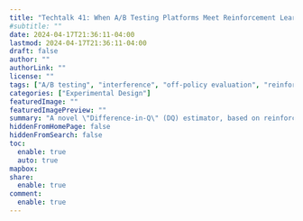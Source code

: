 ```yaml
---
title: "Techtalk 41: When A/B Testing Platforms Meet Reinforcement Learning"
#subtitle: ""
date: 2024-04-17T21:36:11-04:00
lastmod: 2024-04-17T21:36:11-04:00
draft: false
author: ""
authorLink: ""
license: ""
tags: ["A/B testing", "interference", "off-policy evaluation", "reinforcement learning"]
categories: ["Experimental Design"]
featuredImage: ""
featuredImagePreview: ""
summary: "A novel \"Difference-in-Q\" (DQ) estimator, based on reinforcement learning, is proposed to address the Interference problem in A/B testing. DQ outperforms traditional estimators in bias-variance trade-off, reducing bias and exponentially decreasing variance. Collaborating with ByteDance, DQ achieved a 99% reduction in mean squared error in large-scale commercial scenarios."
hiddenFromHomePage: false
hiddenFromSearch: false
toc:
  enable: true
  auto: true
mapbox:
share:
  enable: true
comment:
  enable: true
---
```


